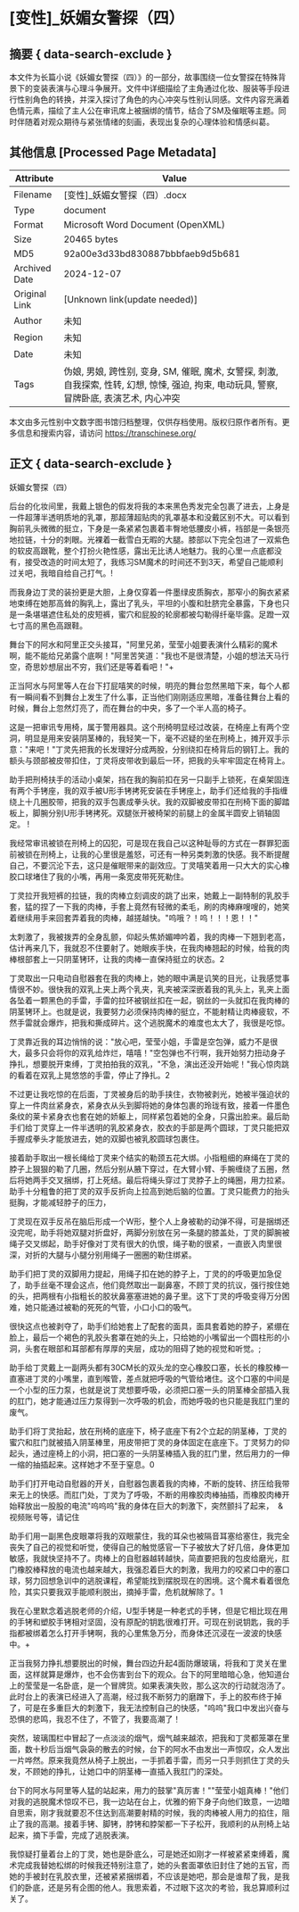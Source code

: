 # [变性]_妖媚女警探（四）



## 摘要  { data-search-exclude }

<!-- tcd_abstract -->
本文件为长篇小说《妖媚女警探（四）》的一部分，故事围绕一位女警探在特殊背景下的变装表演与心理斗争展开。文件中详细描绘了主角通过化妆、服装等手段进行性别角色的转换，并深入探讨了角色的内心冲突与性别认同感。文件内容充满着色情元素，描绘了主人公在审讯席上被捆绑的情节，结合了SM及催眠等主题。同时伴随着对观众期待与紧张情绪的刻画，表现出复杂的心理体验和情感纠葛。

<!-- tcd_abstract_end -->

## 其他信息 [Processed Page Metadata]

| Attribute       | Value                                  |
|-----------------|----------------------------------------|
| Filename        | [变性]_妖媚女警探（四）.docx                             |
| Type            | document                                 |
| Format          | Microsoft Word Document (OpenXML)                               |
| Size            | 20465 bytes                           |
| MD5             | 92a00e3d33bd830887bbbfaeb9d5b681                                  |
| Archived Date   | 2024-12-07                             |
| Original Link   | [Unknown link(update needed)]                         |
| Author          | 未知                               |
| Region          | 未知                               |
| Date            | 未知                                 |
| Tags            | 伪娘, 男娘, 跨性别, 变身, SM, 催眠, 魔术, 女警探, 刺激, 自我探索, 性转, 幻想, 惊悚, 强迫, 拘束, 电动玩具, 警察, 冒牌卧底, 表演艺术, 内心冲突                                 |

本文由多元性别中文数字图书馆归档整理，仅供存档使用。版权归原作者所有。更多信息和搜索内容，请访问 <https://transchinese.org/>


## 正文 { data-search-exclude }

<!-- tcd_main_text -->
妖媚女警探（四）









后台的化妆间里，我戴上银色的假发将我的本来黑色秀发完全包裹了进去，上身是一件超薄半透明质地的乳罩，那超薄超贴肉的乳罩基本和没戴区别不大。可以看到胸前乳头微微的挺立，下身是一条紧紧包裹着丰臀地低腰皮小裤，裆部是一条银亮地拉链，十分的刺眼。光裸着一截雪白无暇的大腿。膝部以下完全包进了一双紫色的软皮高跟靴，整个打扮火艳性感，露出无比诱人地魅力。我的心里一点底都没有，接受改造的时间太短了，我练习SM魔术的时间还不到3天，希望自己能顺利过关吧，我暗自给自己打气。!





而我身边丁灵的装扮更是大胆，上身仅穿着一件墨绿皮质胸衣，那窄小的胸衣紧紧地束缚在她那高耸的胸乳上，露出了乳头，平坦的小腹和肚脐完全暴露，下身也只是一条堪堪遮住私处的皮短裤，蜜穴和屁股的轮廓都被勾勒得纤毫毕露。足蹬一双七寸高的黑色高跟鞋。







舞台下的阿水和阿里正交头接耳，"阿里兄弟，莹莹小姐要表演什么精彩的魔术啊，能不能给兄弟露个底啊！"阿里苦笑道："我也不是很清楚，小姐的想法天马行空，奇思妙想层出不穷，我们还是等着看吧！"+





正当阿水与阿里等人在台下打屁嘻笑的时候，明亮的舞台忽然黑暗下来，每个人都有一瞬间看不到舞台上发生了什么事，正当他们刚刚适应黑暗，准备往舞台上看的时候，舞台上忽然灯亮了，而在舞台的中央，多了一个半人高的椅子。







这是一把审讯专用椅，属于警用器具。这个刑椅明显经过改装，在椅座上有两个空洞，明显是用来安装阴茎棒的，我轻笑一下，毫不迟疑的坐在刑椅上，摊开双手示意："来吧！"丁灵先把我的长发理好分成两股，分别绕扣在椅背后的钢钉上。我的额头与颈部被皮带扣住，丁灵将皮带收到最后一环，把我的头牢牢固定在椅背上。





助手把刑椅扶手的活动小桌架，挡在我的胸前扣在另一只副手上锁死，在桌架固连有两个手铐座，我的双手被U形手铐拷死安装在手铐座上，助手们还给我的手指缠绕上十几圈胶带，把我的双手包裹成拳头状。我的双脚被皮带扣在刑椅下面的脚踏板上，脚腕分别U形手铐拷死。双腿张开被椅架的前腿上的金属半圆安上销轴固定。 !







我经常审讯被锁在刑椅上的囚犯，可是现在我自己以这种耻辱的方式在一群罪犯面前被锁在刑椅上，让我的心里很是羞怒，可还有一种另类刺激的快感。我不断提醒自己，不要沉沦下去，这只是催眠带来的副效应。丁灵嘻笑着用一只大大的实心橡胶口球堵住了我的小嘴，再用一条宽皮带死死勒住。





丁灵拉开我短裤的拉链，我的肉棒立刻调皮的跳了出来，她戴上一副特制的乳胶手套，猛的捏了一下我的肉棒，手套上竟然有轻微的柔毛，刷的肉棒麻嗖嗖的，她笑着继续用手来回套弄着我的肉棒，越搓越快。"呜哦？！呜！！！恩！！"

太刺激了，我被拨弄的全身乱颤，仰起头焦娇媚呻吟着，我的肉棒一下翘到老高，估计再来几下，我就忍不住要射了。她眼疾手快，在我肉棒翘起的时候，给我的肉棒根部套上一只阴茎铐环，让我的肉棒一直保持挺立的状态。2







丁灵取出一只电动自慰器套在我的肉棒上，她的眼中满是讥笑的目光，让我感觉事情很不妙。很快我的双乳上夹上两个乳夹，乳夹被深深嵌着我的乳头上，乳夹上面各坠着一颗黑色的手雷，手雷的拉环被钢丝扣在一起，钢丝的一头就扣在我肉棒的阴茎铐环上。也就是说，我要努力必须保持肉棒的挺立，不能射精让肉棒疲软，不然手雷就会爆炸，把我和撕成碎片。这个逃脱魔术的难度也太大了，我很是吃惊。







丁灵靠近我的耳边悄悄的说："放心吧，莹莹小姐，手雷是空包弹，威力不是很大，最多只会将你的双乳给炸烂，嘻嘻！"空包弹也不行啊，我开始努力扭动身子挣扎，想要脱开束缚，丁灵拍拍我的双乳，"不急，演出还没开始呢！"我心惊肉跳的看着在双乳上晃悠悠的手雷，停止了挣扎。2





不过更让我吃惊的在后面，丁灵被身后的助手挟住，衣物被剥光，她被半强迫状的穿上一件肉丝紧身衣，紧身衣从头到脚将她的身体包裹的玲珑有致，接着一件墨色条纹的莱卡紧身衣也套在她的娇躯上，同样紧包着她的全身，只露出脸来。最后助手们给丁灵穿上一件半透明的乳胶紧身衣，胶衣的手部是两个圆球，丁灵只能把双手握成拳头才能放进去，她的双脚也被乳胶圆球包裹住。





接着助手取出一根长绳给丁灵来个结实的勒颈五花大绑。小指粗细的麻绳在丁灵的脖子上狠狠的勒了几圈，然后分别从腋下穿过，在大臂小臂、手腕缠绕了五圈，然后将她两手交叉捆绑，打上死结。最后将绳头穿过丁灵脖子上的绳圈，用力拉紧。助手十分粗鲁的把丁灵的双手反折向上拉高到她后脑的位置。丁灵只能费力的抬头挺胸，才能减轻脖子的压力，





丁灵现在双手反吊在脑后形成一个W形，整个人上身被勒的动弹不得，可是捆绑还没完呢，助手将她双腿对折盘好，两脚分别放在另一条腿的膝盖处，丁灵的脚腕被绳子交叉绑起，助手好像对丁灵有很大的仇恨，绳子勒的很紧，一直嵌入肉里很深，对折的大腿与小腿分别用绳子一圈圈的勒住绑紧。





助手们把丁灵的双脚用力提起，用绳子扣在她的脖子上，丁灵的的呼吸更加急促了，助手丝毫不理会这点，他们竟然取出一副鼻塞，不顾丁灵的抗议，强行按住她的头，把两根有小指粗长的胶状鼻塞塞进她的鼻子里。这下丁灵的呼吸变得万分困难，她只能通过被勒的死死的气管，小口小口的吸气。





很快这点也被剥夺了，助手们给她套上了配套的面具，面具套着她的脖子，紧绷在脸上，最后一个褐色的乳胶头套罩在她的头上，只给她的小嘴留出一个圆柱形的小洞，头套在眼部和耳部都有厚厚的夹层，成功的阻碍了她的视觉和听觉。;





助手给丁灵戴上一副两头都有30CM长的双头龙的空心橡胶口塞，长长的橡胶棒一直塞进丁灵的小嘴里，直到喉管，差点就把呼吸的气管给堵住。这个口塞的中间是一个小型的压力泵，也就是说丁灵想要呼吸，必须把口塞一头的阴茎棒全部插入我的肛门，她才能通过压力泵得到一次呼吸的机会，而她呼吸的也只能是我肛门里的废气。





助手们将丁灵抬起，放在刑椅的底座下，椅子底座下有2个立起的阴茎棒，丁灵的蜜穴和肛门就被插入阴茎棒里，用皮带把丁灵的身体固定在底座下。丁灵努力的仰起头，通过座椅上的小洞，把口塞的一头阴茎棒插入我的肛门里，然后用力的一伸一缩的抽插起来。这样她才不至于窒息。0





助手们打开电动自慰器的开关，自慰器包裹着我的肉棒，不断的旋转、挤压给我带来无上的快感。而肛门处，丁灵为了呼吸，不断的用橡胶肉棒抽插，而橡胶肉棒开始释放出一股股的电流"呜呜呜"我的身体在巨大的刺激下，突然颤抖了起来，  &视频账号等，请记住





助手们用一副黑色皮眼罩将我的双眼蒙住，我的耳朵也被隔音耳塞给塞住，我完全丧失了自己的视觉和听觉，使得自己的触觉感官一下子被放大了好几倍，身体更加敏感，我就快坚持不了。肉棒上的自慰器越转越快，简直要把我的包皮给磨光，肛门橡胶棒释放的电流也越来越大，我强忍着巨大的刺激，我用力的咬紧口中的塞口球，努力回想急训中的逃脱课程，希望能找到摆脱现在的困境。这个魔术看着很危险，其实只要我双手能顺利脱出，摘掉手雷，危机就解除了。1







我在心里默念着逃脱老师的介绍，U型手铐是一种老式的手铐，但是它相比现在用的手铐和塑胶手铐相对坚固，没有原配的钥匙很难打开。可现在别说钥匙，我的手指都被绑着怎么打开手铐啊，我的心里焦急万分，而身体还沉浸在一波波的快感中。+





正当我努力挣扎想要脱出的时候，舞台四边升起4面防爆玻璃，将我和丁灵关在里面，这样就算是爆炸，也不会伤害到台下的观众。台下的阿里暗暗心急，他知道台上的莹莹是一名卧底，是一个冒牌货。如果表演失败，那么这次的行动就泡汤了。此时台上的表演已经进入了高潮，经过我不断努力的磨蹭下，手上的胶布终于掉了，可是在多重巨大的刺激下，我无法控制自己的快感，"呜呜"我口中发出兴奋与恐惧的悲鸣，我忍不住了，不管了，我要高潮了！







突然，玻璃围栏中冒起了一点淡淡的烟气，烟气越来越浓，把我和丁灵都笼罩在里面，数十秒后当烟气袅袅的散去的时候，台下的阿水不由发出一声惊叹，众人发出一片哗然。原来我竟然从椅子上脱出，一手抓着手雷，而另一只手则抓住丁灵的头发，不顾她的挣扎，让她口中的阴茎棒一直插入我肛门的深处。





台下的阿水与阿里等人猛的站起来，用力的鼓掌"真厉害！""莹莹小姐真棒！"他们对我的逃脱魔术惊叹不已，我一边站在台上，优雅的俯下身子向他们致意，一边暗自思索，刚才我就要忍不住达到高潮要射精的时候，我的肉棒被人用力的掐住，阻止了我的高潮。接着手铐、脚铐，脖铐和脖架都一下子松开，我顺利的从刑椅上站起来，摘下手雷，完成了逃脱表演。





我惊疑打量着台上的丁灵，她也是卧底么，可是她还如刚才一样被紧紧束缚着，魔术完成我替她松绑的时候我还特别注意了，她的头套面罩依旧封住了她的五官，而她的手被封在乳胶衣里，还被紧紧捆绑着，不应该是她吧，那会是谁帮了我，是我们的卧底，还是另有企图的他人。我思索着，不过眼下这次的考验，我总算顺利过关了。
<!-- tcd_main_text_end -->

